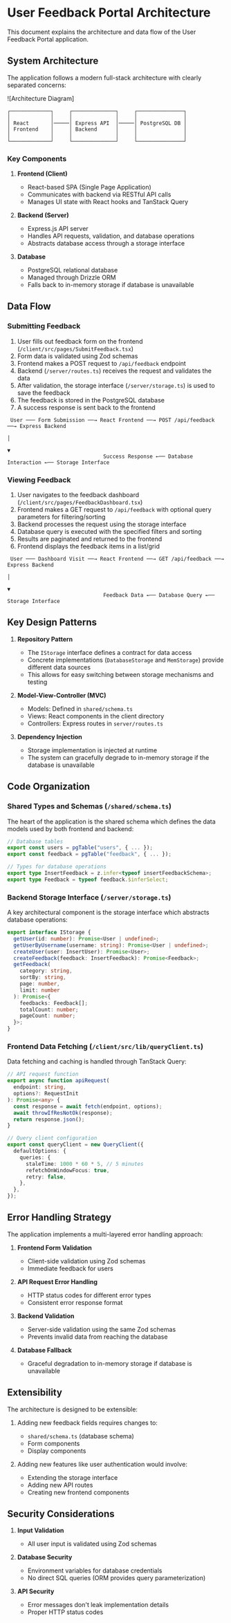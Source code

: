 # User Feedback Portal Architecture

This document explains the architecture and data flow of the User Feedback Portal application.

## System Architecture

The application follows a modern full-stack architecture with clearly separated concerns:

![Architecture Diagram]
```
┌─────────────┐     ┌──────────────┐     ┌───────────────┐
│             │     │              │     │               │
│ React       │─────│ Express API  │─────│ PostgreSQL DB │
│ Frontend    │     │ Backend      │     │               │
│             │     │              │     │               │
└─────────────┘     └──────────────┘     └───────────────┘
```

### Key Components

1. **Frontend (Client)**
   - React-based SPA (Single Page Application)
   - Communicates with backend via RESTful API calls
   - Manages UI state with React hooks and TanStack Query

2. **Backend (Server)**
   - Express.js API server
   - Handles API requests, validation, and database operations
   - Abstracts database access through a storage interface

3. **Database**
   - PostgreSQL relational database
   - Managed through Drizzle ORM
   - Falls back to in-memory storage if database is unavailable

## Data Flow

### Submitting Feedback

1. User fills out feedback form on the frontend (`/client/src/pages/SubmitFeedback.tsx`)
2. Form data is validated using Zod schemas
3. Frontend makes a POST request to `/api/feedback` endpoint
4. Backend (`/server/routes.ts`) receives the request and validates the data
5. After validation, the storage interface (`/server/storage.ts`) is used to save the feedback
6. The feedback is stored in the PostgreSQL database
7. A success response is sent back to the frontend

```
 User ─── Form Submission ──→ React Frontend ──→ POST /api/feedback ──→ Express Backend
                                                                             │
                                                                             ▼
                               Success Response ←── Database Interaction ←── Storage Interface
```

### Viewing Feedback

1. User navigates to the feedback dashboard (`/client/src/pages/FeedbackDashboard.tsx`)
2. Frontend makes a GET request to `/api/feedback` with optional query parameters for filtering/sorting
3. Backend processes the request using the storage interface
4. Database query is executed with the specified filters and sorting
5. Results are paginated and returned to the frontend
6. Frontend displays the feedback items in a list/grid

```
 User ─── Dashboard Visit ──→ React Frontend ──→ GET /api/feedback ──→ Express Backend
                                                                          │
                                                                          ▼
                               Feedback Data ←── Database Query ←── Storage Interface
```

## Key Design Patterns

1. **Repository Pattern**
   - The `IStorage` interface defines a contract for data access
   - Concrete implementations (`DatabaseStorage` and `MemStorage`) provide different data sources
   - This allows for easy switching between storage mechanisms and testing

2. **Model-View-Controller (MVC)**
   - Models: Defined in `shared/schema.ts`
   - Views: React components in the client directory
   - Controllers: Express routes in `server/routes.ts`

3. **Dependency Injection**
   - Storage implementation is injected at runtime
   - The system can gracefully degrade to in-memory storage if the database is unavailable

## Code Organization

### Shared Types and Schemas (`/shared/schema.ts`)

The heart of the application is the shared schema which defines the data models used by both frontend and backend:

```typescript
// Database tables
export const users = pgTable("users", { ... });
export const feedback = pgTable("feedback", { ... });

// Types for database operations
export type InsertFeedback = z.infer<typeof insertFeedbackSchema>;
export type Feedback = typeof feedback.$inferSelect;
```

### Backend Storage Interface (`/server/storage.ts`)

A key architectural component is the storage interface which abstracts database operations:

```typescript
export interface IStorage {
  getUser(id: number): Promise<User | undefined>;
  getUserByUsername(username: string): Promise<User | undefined>;
  createUser(user: InsertUser): Promise<User>;
  createFeedback(feedback: InsertFeedback): Promise<Feedback>;
  getFeedback(
    category: string,
    sortBy: string,
    page: number,
    limit: number
  ): Promise<{
    feedbacks: Feedback[];
    totalCount: number;
    pageCount: number;
  }>;
}
```

### Frontend Data Fetching (`/client/src/lib/queryClient.ts`)

Data fetching and caching is handled through TanStack Query:

```typescript
// API request function
export async function apiRequest(
  endpoint: string,
  options?: RequestInit
): Promise<any> {
  const response = await fetch(endpoint, options);
  await throwIfResNotOk(response);
  return response.json();
}

// Query client configuration
export const queryClient = new QueryClient({
  defaultOptions: {
    queries: {
      staleTime: 1000 * 60 * 5, // 5 minutes
      refetchOnWindowFocus: true,
      retry: false,
    },
  },
});
```

## Error Handling Strategy

The application implements a multi-layered error handling approach:

1. **Frontend Form Validation**
   - Client-side validation using Zod schemas
   - Immediate feedback for users

2. **API Request Error Handling**
   - HTTP status codes for different error types
   - Consistent error response format

3. **Backend Validation**
   - Server-side validation using the same Zod schemas
   - Prevents invalid data from reaching the database

4. **Database Fallback**
   - Graceful degradation to in-memory storage if database is unavailable

## Extensibility

The architecture is designed to be extensible:

1. Adding new feedback fields requires changes to:
   - `shared/schema.ts` (database schema)
   - Form components
   - Display components

2. Adding new features like user authentication would involve:
   - Extending the storage interface
   - Adding new API routes
   - Creating new frontend components

## Security Considerations

1. **Input Validation**
   - All user input is validated using Zod schemas

2. **Database Security**
   - Environment variables for database credentials
   - No direct SQL queries (ORM provides query parameterization)

3. **API Security**
   - Error messages don't leak implementation details
   - Proper HTTP status codes
